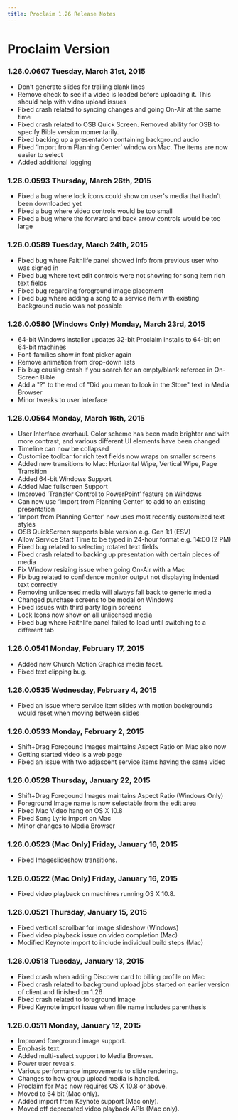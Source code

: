 ```yaml
---
title: Proclaim 1.26 Release Notes
---
```


# Proclaim Version
### 1.26.0.0607 Tuesday, March 31st, 2015
* Don’t generate slides for trailing blank lines
* Remove check to see if a video is loaded before uploading it. This should help with video upload issues
* Fixed crash related to syncing changes and going On-Air at the same time
* Fixed crash related to OSB Quick Screen. Removed ability for OSB to specify Bible version momentarily.
* Fixed backing up a presentation containing background audio
* Fixed ‘Import from Planning Center’ window on Mac. The items are now easier to select
* Added additional logging

### 1.26.0.0593 Thursday, March 26th, 2015
* Fixed a bug where lock icons could show on user's media that hadn't been downloaded yet
* Fixed a bug where video controls would be too small
* Fixed a bug where the forward and back arrow controls would be too large

### 1.26.0.0589 Tuesday, March 24th, 2015
* Fixed bug where Faithlife panel showed info from previous user who was signed in
* Fixed bug where text edit controls were not showing for song item rich text fields
* Fixed bug regarding foreground image placement
* Fixed bug where adding a song to a service item with existing background audio was not possible

### 1.26.0.0580 (Windows Only) Monday, March 23rd, 2015
* 64-bit Windows installer updates 32-bit Proclaim installs to 64-bit on 64-bit machines
* Font-families show in font picker again
* Remove animation from drop-down lists
* Fix bug causing crash if you search for an empty/blank referece in On-Screen Bible
* Add a "?" to the end of "Did you mean to look in the Store" text in Media Browser
* Minor tweaks to user interface

### 1.26.0.0564 Monday, March 16th, 2015
* User Interface overhaul. Color scheme has been made brighter and with more contrast, and various different UI elements have been changed
* Timeline can now be collapsed
* Customize toolbar for rich text fields now wraps on smaller screens
* Added new transitions to Mac: Horizontal Wipe, Vertical Wipe, Page Transition
* Added 64-bit Windows Support
* Added Mac fullscreen Support
* Improved ’Transfer Control to PowerPoint’ feature on Windows
* Can now use ‘Import from Planning Center’ to add to an existing presentation
* ‘Import from Planning Center’ now uses most recently customized text styles
* OSB QuickScreen supports bible version e.g. Gen 1:1 (ESV)
* Allow Service Start Time to be typed in 24-hour format e.g. 14:00 (2 PM)
* Fixed bug related to selecting rotated text fields
* Fixed crash related to backing up presentation with certain pieces of media
* Fix Window resizing issue when going On-Air with a Mac
* Fix bug related to confidence monitor output not displaying indented text correctly
* Removing unlicensed media will always fall back to generic media
* Changed purchase screens to be modal on Windows
* Fixed issues with third party login screens
* Lock Icons now show on all unlicensed media
* Fixed bug where Faithlife panel failed to load until switching to a different tab


### 1.26.0.0541 Monday, February 17, 2015
* Added new Church Motion Graphics media facet.
* Fixed text clipping bug.

### 1.26.0.0535 Wednesday, February 4, 2015
* Fixed an issue where service item slides with motion backgrounds would reset when moving between slides

### 1.26.0.0533 Monday, February 2, 2015
* Shift+Drag Foregound Images maintains Aspect Ratio on Mac also now
* Getting started video is a web page
* Fixed an issue with two adjascent service items having the same video

### 1.26.0.0528 Thursday, January 22, 2015
* Shift+Drag Foregound Images maintains Aspect Ratio (Windows Only)
* Foreground Image name is now selectable from the edit area
* Fixed Mac Video hang on OS X 10.8
* Fixed Song Lyric import on Mac
* Minor changes to Media Browser

### 1.26.0.0523 (Mac Only) Friday, January 16, 2015
* Fixed Imageslideshow transitions.

### 1.26.0.0522 (Mac Only) Friday, January 16, 2015
* Fixed video playback on machines running OS X 10.8.

### 1.26.0.0521 Thursday, January 15, 2015
* Fixed vertical scrollbar for image slideshow (Windows)
* Fixed video playback issue on video completion (Mac)
* Modified Keynote import to include individual build steps (Mac)

### 1.26.0.0518 Tuesday, January 13, 2015
* Fixed crash when adding Discover card to billing profile on Mac
* Fixed crash related to background upload jobs started on earlier version of client and finished on 1.26
* Fixed crash related to foreground image
* Fixed Keynote import issue when file name includes parenthesis

### 1.26.0.0511 Monday, January 12, 2015
* Improved foreground image support.
* Emphasis text.
* Added multi-select support to Media Browser.
* Power user reveals.
* Various performance improvements to slide rendering.
* Changes to how group upload media is handled.
* Proclaim for Mac now requires OS X 10.8 or above.
* Moved to 64 bit (Mac only).
* Added import from Keynote support (Mac only).
* Moved off deprecated video playback APIs (Mac only).
